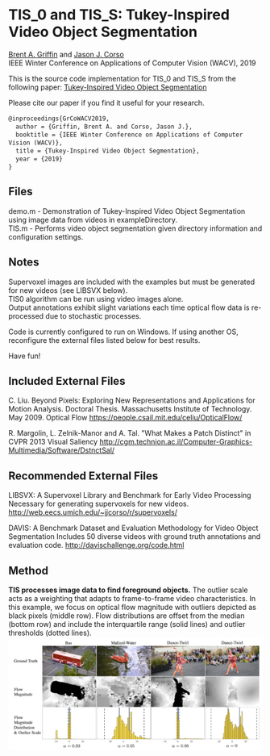 # TIS_0 and TIS_S: Tukey-Inspired Video Object Segmentation
[Brent A. Griffin](https://www.griffb.com) and [Jason J. Corso](http://web.eecs.umich.edu/~jjcorso/)<br />
IEEE Winter Conference on Applications of Computer Vision (WACV), 2019 <br />

This is the source code implementation for TIS_0 and TIS_S from the following paper:
[Tukey-Inspired Video Object Segmentation](https://www.google.com "ArXiV Paper")<br />


Please cite our paper if you find it useful for your research.
```
@inproceedings{GrCoWACV2019,
  author = {Griffin, Brent A. and Corso, Jason J.},
  booktitle = {IEEE Winter Conference on Applications of Computer Vision (WACV)},
  title = {Tukey-Inspired Video Object Segmentation},
  year = {2019}
}
```

## Files

demo.m - Demonstration of Tukey-Inspired Video Object Segmentation using image data from videos in exampleDirectory.<br />
TIS.m - Performs video object segmentation given directory information and configuration settings.

## Notes 

Supervoxel images are included with the examples but must be generated for new videos (see LIBSVX below).<br />
TIS0 algorithm can be run using video images alone.<br />
Output annotations exhibit slight variations each time optical flow data is re-processed due to stochastic processes.

Code is currently configured to run on Windows. If using another OS, reconfigure the external files listed below for best results.

Have fun!

## Included External Files

C. Liu. Beyond Pixels: Exploring New Representations and Applications for Motion Analysis. Doctoral Thesis. Massachusetts Institute of Technology. May 2009.
	Optical Flow
	https://people.csail.mit.edu/celiu/OpticalFlow/
	
R. Margolin, L. Zelnik-Manor and A. Tal. "What Makes a Patch Distinct" in CVPR 2013
	Visual Saliency
	http://cgm.technion.ac.il/Computer-Graphics-Multimedia/Software/DstnctSal/


## Recommended External Files

LIBSVX: A Supervoxel Library and Benchmark for Early Video Processing
	Necessary for generating supervoxels for new videos.
	http://web.eecs.umich.edu/~jjcorso/r/supervoxels/

DAVIS: A Benchmark Dataset and Evaluation Methodology for Video Object Segmentation
	Includes 50 diverse videos with ground truth annotations and evaluation code.
	http://davischallenge.org/code.html


## Method

__TIS processes image data to find foreground objects.__ The outlier scale acts as a weighting that adapts to frame-to-frame video characteristics. In this example, we focus on optical flow magnitude with outliers depicted as black pixels (middle row). Flow distributions are offset from the median (bottom row) and include the interquartile range (solid lines) and outlier thresholds (dotted lines).
![alt text](https://github.com/griffbr/TIS/blob/master/figures/TIS_data.png "TIS processing of image data to find foreground objects")
<br />
